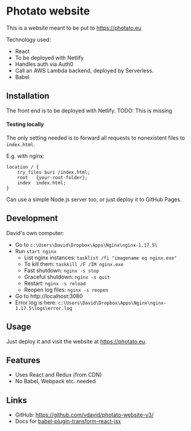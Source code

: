 # Photato website
This is a website meant to be put to https://photato.eu

Technology used:
- React
- To be deployed with Netlify
- Handles auth via Auth0
- Call an AWS Lambda backend, deployed by Serverless.
- Babel

## Installation

The front end is to be deployed with Netlify.
TODO: This is missing

#### Testing locally

The only setting needed is to forward all requests to nonexistent files to `index.html`.

E.g. with nginx:

```nginx
location / {
    try_files $uri /index.html;
    root   {your-root-folder};
    index  index.html;
}
```

Can use a simple Node.js server too, or just deploy it to GitHub Pages.

## Development

David's own computer:
 - Go to `c:\Users\David\Dropbox\Apps\Nginx\nginx-1.17.5\`
 - Run `start nginx`
   - List nginx instances: `tasklist /fi "imagename eq nginx.exe"`
   - To kill them: `taskkill /F /IM nginx.exe`
   - Fast shutdown: `nginx -s stop`
   - Graceful shutdown: `nginx -s quit`
   - Restart: `nginx -s reload`
   - Reopen log files: `nginx -s reopen`
 - Go to http://localhost:3080
 - Error log is here: `c:\Users\David\Dropbox\Apps\Nginx\nginx-1.17.5\logs\error.log`
 
## Usage

Just deploy it and visit the website at https://photato.eu.

## Features

 - Uses React and Redux (from CDN)
 - No Babel, Webpack etc. needed

## Links

 - GitHub: https://github.com/vdavid/photato-website-v3/
 - Docs for [babel-plugin-transform-react-jsx](https://babeljs.io/docs/en/babel-plugin-transform-react-jsx)